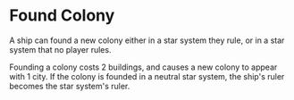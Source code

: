 # Found Colony

A ship can found a new colony either in a star system they rule, or in a star system that no player rules. 

Founding a colony costs 2 buildings, and causes a new colony to appear with 1 city. If the colony is founded in a neutral star system, the ship's ruler becomes the star system's ruler.
